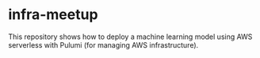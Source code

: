 # infra-meetup

This repository shows how to deploy a machine learning model using AWS serverless with Pulumi (for managing AWS infrastructure).

